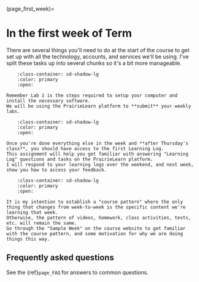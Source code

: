 (page_first_week)=
# In the first week of Term

There are several things you'll need to do at the start of the course to get set up with all the technology, accounts, and services we'll be using.
I've split these tasks up into several chunks so it's a bit more manageable. 

```{dropdown} 9. Submit your first Lab (L1) on PrairieLearn
    :class-container: sd-shadow-lg
    :color: primary
    :open:

Remember Lab 1 is the steps required to setup your computer and install the necessary software.
We will be using the PrairieLearn platform to **submit** your weekly labs.
```

```{dropdown} 10. Complete the first Learning Log (LL01) on Gradescope.
    :class-container: sd-shadow-lg
    :color: primary
    :open:

Once you're done everything else in the week and **after Thursday's class**, you should have access to the first Learning Log.
This assignment will help you get familiar with answering "Learning Log" questions and tasks on the PrairieLearn platform.
I will respond to your learning logs over the weekend, and next week, show you how to access your feedback.
```

```{dropdown} 11. Get Familiar with the course pattern.
    :class-container: sd-shadow-lg
    :color: primary
    :open:

It is my intention to establish a "course pattern" where the only thing that changes from week-to-week is the specific content we're learning that week.
Otherwise, the pattern of videos, homework, class activities, tests, etc. will remain the same.
Go through the "Sample Week" on the course website to get familiar with the course pattern, and some motivation for why we are doing things this way.
```

## Frequently asked questions

See the {ref}`page_FAQ` for answers to common questions.    
